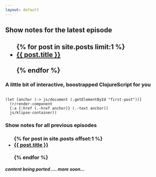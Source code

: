 ```yaml
---
layout: default
---
```



## Show notes for the latest episode

<h2>
  <ul>
    {% for post in site.posts limit:1 %}
    <li>
      <a id="first-post" href="{{ site.baseurl }}{{ post.url }}">{{ post.title }}</a>
    </li>
    <br>
    {% endfor %}
  </ul>
</h2>

<div id="defn-container"/>

### A little bit of interactive, boostrapped ClojureScript for you

<pre><code class="klipse" data-preamble="(require '[reagent.core :as r])">
(let [anchor (-> js/document (.getElementById "first-post"))]
  (r/render-component 
  [:a {:href (.-href anchor)} (.-text anchor)] 
  js/klipse-container))
</code></pre> 

### Show notes for all previous episodes

<h3>
  <ul>
    {% for post in site.posts offset:1 %}
      <li>
          <a href="{{ site.baseurl }}{{ post.url }}">{{ post.title }}</a>
      </li>
      <br>
    {% endfor %}
  </ul>
</h3>

##### content being ported .... more soon...




